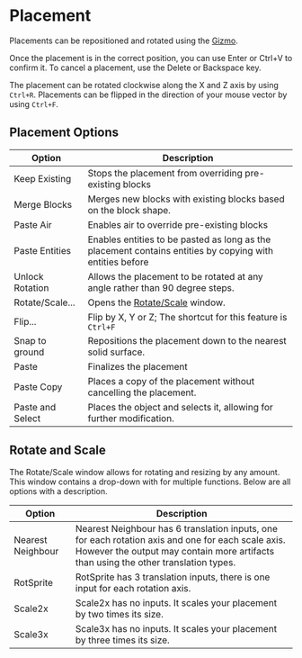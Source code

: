 # Placement

Placements can be repositioned and rotated using the [Gizmo](gizmos.md).

Once the placement is in the correct position, you can use Enter or Ctrl+V to confirm it. To cancel a placement, use the Delete or Backspace key.

The placement can be rotated clockwise along the X and Z axis by using `Ctrl+R`. Placements can be flipped in the direction of your mouse vector by using `Ctrl+F`.

 ## Placement Options

| Option           | Description                                                                  |
| ---------------- | ---------------------------------------------------------------------------- |
| Keep Existing    | Stops the placement from overriding pre-existing blocks                      |
| Merge Blocks     | Merges new blocks with existing blocks based on the block shape.             |
| Paste Air        | Enables air to override pre-existing blocks                                  |
|Paste Entities|Enables entities to be pasted as long as the placement contains entities by copying with entities before|
| Unlock Rotation  | Allows the placement to be rotated at any angle rather than 90 degree steps. |
| Rotate/Scale...     | Opens the [Rotate/Scale](placement.md#Rotate_and_Scale) window.              |
|Flip...|Flip by X, Y or Z; The shortcut for this feature is `Ctrl+F`|
| Snap to ground   | Repositions the placement down to the nearest solid surface.                 |
|Paste|Finalizes the placement|
| Paste Copy       | Places a copy of the placement without cancelling the placement.             |
| Paste and Select | Places the object and selects it, allowing for further modification.         |

## Rotate and Scale

The Rotate/Scale window allows for rotating and resizing by any amount. This window contains a drop-down with for multiple functions. Below are all options with a description.

| Option            | Description                                                                                                                                                                               |
| ----------------- | ----------------------------------------------------------------------------------------------------------------------------------------------------------------------------------------- |
| Nearest Neighbour | Nearest Neighbour has 6 translation inputs, one for each rotation axis and one for each scale axis. However the output may contain more artifacts than using the other translation types. |
| RotSprite         | RotSprite has 3 translation inputs, there is one input for each rotation axis.                                                                                                            |
| Scale2x           | Scale2x has no inputs. It scales your placement by two times its size.                                                                                                                     |
| Scale3x           | Scale3x has no inputs. It scales your placement by three times its size.                                                                                                                   |
